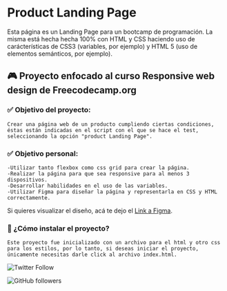 # Product Landing Page
Esta página es un Landing Page para un bootcamp de programación. La misma está hecha hecha 100% con HTML y CSS haciendo uso de carácterísticas de CSS3 (variables, por ejemplo) y HTML 5 (uso de elementos semánticos, por ejemplo).

##  🎮 Proyecto enfocado al curso Responsive web design de Freecodecamp.org

### ✅ Objetivo del proyecto: 
    Crear una página web de un producto cumpliendo ciertas condiciones, éstas están indicadas en el script con el que se hace el test, seleccionando la opción "product Landing Page".

### ✅ Objetivo personal:
    -Utilizar tanto flexbox como css grid para crear la página.
    -Realizar la página para que sea responsive para al menos 3 dispositivos.
    -Desarrollar habilidades en el uso de las variables.
    -Utilizar Figma para diseñar la página y representarla en CSS y HTML correctamente.
Si quieres visualizar el diseño, acá te dejo el [Link a Figma](https://www.figma.com/file/3omqmwkRazf1fMd60WEeaA/Product-Landing-Page?node-id=1%3A2).

### 🔽 ¿Cómo instalar el proyecto? 

    Este proyecto fue inicializado con un archivo para el html y otro css para los estilos, por lo tanto, si deseas iniciar el proyecto, únicamente necesitas darle click al archivo index.html.

![Twitter Follow](https://img.shields.io/twitter/follow/bryandevgarcia?style=social)

![GitHub followers](https://img.shields.io/github/followers/bryanstg?label=Follow%20me%20on%20Github&style=social)

